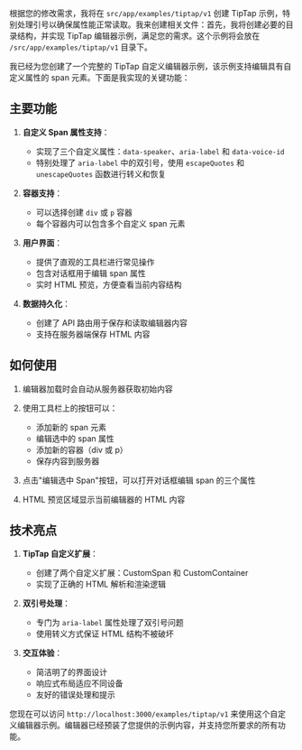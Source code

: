 根据您的修改需求，我将在 `src/app/examples/tiptap/v1` 创建 TipTap 示例，特别处理引号以确保属性能正常读取。我来创建相关文件：首先，我将创建必要的目录结构，并实现 TipTap 编辑器示例，满足您的需求。这个示例将会放在 `/src/app/examples/tiptap/v1` 目录下。











我已经为您创建了一个完整的 TipTap 自定义编辑器示例，该示例支持编辑具有自定义属性的 span 元素。下面是我实现的关键功能：

## 主要功能

1. **自定义 Span 属性支持**：
    - 实现了三个自定义属性：`data-speaker`、`aria-label` 和 `data-voice-id`
    - 特别处理了 `aria-label` 中的双引号，使用 `escapeQuotes` 和 `unescapeQuotes` 函数进行转义和恢复

2. **容器支持**：
    - 可以选择创建 `div` 或 `p` 容器
    - 每个容器内可以包含多个自定义 span 元素

3. **用户界面**：
    - 提供了直观的工具栏进行常见操作
    - 包含对话框用于编辑 span 属性
    - 实时 HTML 预览，方便查看当前内容结构

4. **数据持久化**：
    - 创建了 API 路由用于保存和读取编辑器内容
    - 支持在服务器端保存 HTML 内容

## 如何使用

1. 编辑器加载时会自动从服务器获取初始内容
2. 使用工具栏上的按钮可以：
    - 添加新的 span 元素
    - 编辑选中的 span 属性
    - 添加新的容器（div 或 p）
    - 保存内容到服务器

3. 点击"编辑选中 Span"按钮，可以打开对话框编辑 span 的三个属性
4. HTML 预览区域显示当前编辑器的 HTML 内容

## 技术亮点

1. **TipTap 自定义扩展**：
    - 创建了两个自定义扩展：CustomSpan 和 CustomContainer
    - 实现了正确的 HTML 解析和渲染逻辑

2. **双引号处理**：
    - 专门为 `aria-label` 属性处理了双引号问题
    - 使用转义方式保证 HTML 结构不被破坏

3. **交互体验**：
    - 简洁明了的界面设计
    - 响应式布局适应不同设备
    - 友好的错误处理和提示

您现在可以访问 `http://localhost:3000/examples/tiptap/v1` 来使用这个自定义编辑器示例。编辑器已经预装了您提供的示例内容，并支持您所要求的所有功能。